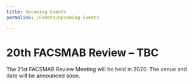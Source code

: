 ```yaml
---
title: Upcoming Events
permalink: /Events/Upcoming-Events

---
```

<div class="section-content">
<h1>20th FACSMAB Review – TBC</h1>
<p>The 21st FACSMAB Review Meeting will be held in 2020. The venue and date will be announced soon.</p>
</div>

